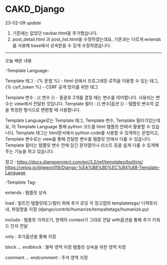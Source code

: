 # CAKD_Django
23-02-09
  *update*
1) 기존에는 없었던 navbar.html을 추가했습니다.
2) post_detail.html 과 post_list.html을 수정하였는데요, 기존과는 다르게 extends를 사용해 base에서 상속받을 수 있게 수정하였습니다.
____

오늘 배운 내용

-Template Language-

Template 태그 : {% 문법 %} - html 상에서 프로그래밍 로직을 이용할 수 있는 태그, 
                {% csrf_token %} - CSRF 공격 방지를 위한 태그

Template 변수 : {{ 변수 }} - 중괄호 2개를 겹칠 때는 변수를 의미합니다. 사용되는 변수는 view에서 전달된 것입니다.
Template 필터 : {{ 변수|옵션 }} - 템플릿 변수의 값을 특정한 형식으로 변환할 때 사용합니다.

 Template Language로는 Template 태그, Template 변수, Template 필터가있는데요, 이 Template Language 통해 python 코드를 html 탬플릿 안에서 활용할 수 있습니다.
 Template 태그는 html문서에서 python code를 사용할 수 있게하는 문법이고, Template 변수로는 view를 통해 전달한 변수를 템플릿 안에서 다룰 수 있습니다.
 Template 필터는 템플릿 변수 안에 담긴 문자열이나 리스트 등을 쉽게 다룰 수 있게해주는 기능을 하고 있습니다.
 
 참고 : https://docs.djangoproject.com/en/3.2/ref/templates/builtins/
        https://velog.io/@jewon119/Django-%EA%B8%B0%EC%B4%88-Template-Language

-Templete Tag-

extends : 템플릿 상속

load : 빌트인 템플릿태그/필터 외에 추가 로딩
       각 장고앱의 templatetags/ 디렉토리 내, 파일명을 지정
       (django/contrib/humanize/tempaltetags/humanize.py)
       
include : 템플릿 가져오기, 현재의 context가 그대로 전달
          with옵션을 통해 추가 키워드 인자 전달
          
only : 추가옵션을 통해 지정

block … endblock : 블락 영역 지정
                   템플릿 상속을 위한 영역 지정

comment … endcomment : 주석 영역 지정 
